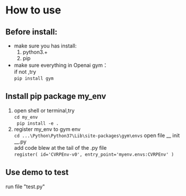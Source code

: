 # How to use

## Before install:
* make sure you has install:
    1. python3.+ 
    2. pip
* make sure everything in Openai gym：  
if not ,try  
` pip install gym `

## Install pip package my_env
1. open shell or terminal,try  
` cd my_env `  
` pip install -e .`  
2. register my_env to gym env  
`cd ...\Python\Python37\Lib\site-packages\gym\envs`
open file __ init __.py  
add code blew at the tail of the .py file  
`register(
    id='CVRPEnv-v0',
    entry_point='myenv.envs:CVRPEnv'
)`

## Use demo to test
run file "test.py"  
